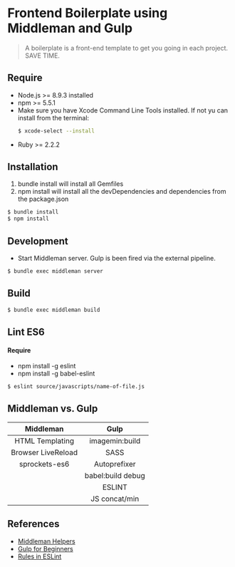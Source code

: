 # Frontend Boilerplate using Middleman and Gulp
> A boilerplate is a front-end template to get you going in each project. SAVE TIME.

## Require

- Node.js >= 8.9.3 installed
- npm >= 5.5.1
- Make sure you have Xcode Command Line Tools installed. If not yu can install from the terminal:
  ```bash
  $ xcode-select --install
  ```
- Ruby >= 2.2.2

## Installation

1. bundle install will install all Gemfiles
2. npm install will install all the devDependencies and dependencies from the package.json

```bash
$ bundle install
$ npm install
```

## Development

* Start Middleman server. Gulp is been fired via the external pipeline.

```bash
$ bundle exec middleman server
```


## Build

```bash
$ bundle exec middleman build
```

## Lint ES6

#### Require
- npm install -g eslint
- npm install -g babel-eslint

```bash
$ eslint source/javascripts/name-of-file.js
```

## Middleman vs. Gulp

| Middleman            | Gulp                 |
|:--------------------:|:--------------------:|
| HTML Templating      | imagemin:build       |
| Browser LiveReload   | SASS                 |
| sprockets-es6        | Autoprefixer         |
|                      | babel:build debug    |
|                      | ESLINT               |
|                      | JS concat/min        |


## References

- [Middleman Helpers](https://middlemanapp.com/basics/helper-methods/#lorem-ipsum-placehold-it-helpers)
- [Gulp for Beginners](https://css-tricks.com/gulp-for-beginners/)
- [Rules in ESLint](https://eslint.org/docs/rules/)



